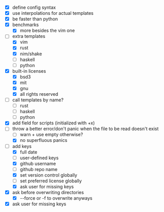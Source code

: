 - [x] define config syntax
- [x] use interpolations for actual templates
- [x] be faster than python
- [x] benchmarks
  - [x] more besides the vim one
- [ ] extra templates
  - [x] vim
  - [x] rust
  - [x] nim/shake
  - [ ] haskell
  - [ ] python
- [x] built-in licenses
  - [x] bsd3
  - [x] mit
  - [x] gnu
  - [x] all rights reserved
- [ ] call templates by name?
  - [ ] rust
  - [ ] haskell
  - [ ] python
- [x] add field for scripts (initialized with +x)
- [ ] throw a better error/don't panic when the file to be read doesn't exist
  - [ ] warn + use empty otherwise?
  - [x] no superfluous panics
- [ ] add keys
  - [x] full date 
  - [ ] user-defined keys
  - [x] github username
  - [ ] github repo name
  - [x] set version control globally
  - [ ] set preferred license globally
  - [x] ask user for missing keys
- [x] ask before overwriting directories
  - [x] --force or -f to overwrite anyways
- [x] ask user for missing keys

